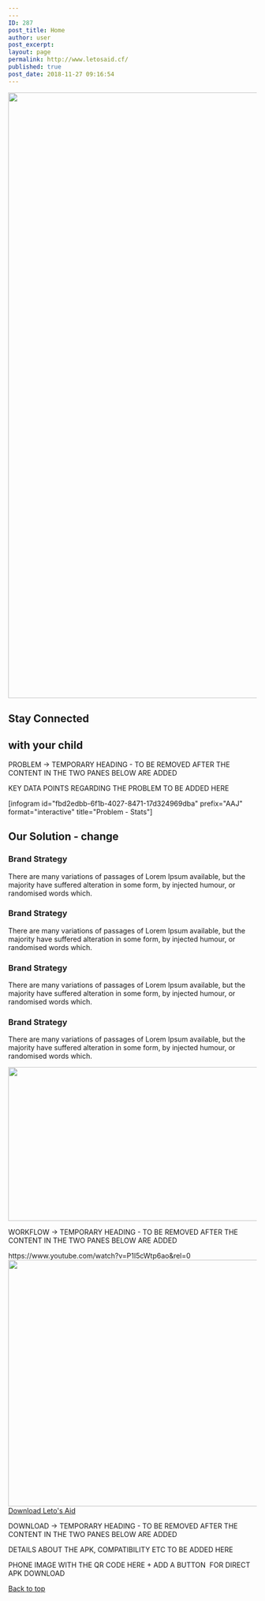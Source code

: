 ```yaml
---
---
ID: 287
post_title: Home
author: user
post_excerpt:
layout: page
permalink: http://www.letosaid.cf/
published: true
post_date: 2018-11-27 09:16:54
---
```

<img width="1529" height="1228" src="http://letosaid.cf/wp-content/uploads/2019/09/web-no-back.png" alt="" srcset="https://letosaid.cf/wp-content/uploads/2019/09/web-no-back.png 1529w, https://letosaid.cf/wp-content/uploads/2019/09/web-no-back-300x241.png 300w, https://letosaid.cf/wp-content/uploads/2019/09/web-no-back-768x617.png 768w, https://letosaid.cf/wp-content/uploads/2019/09/web-no-back-1024x822.png 1024w" sizes="(max-width: 1529px) 100vw, 1529px" />											
			<h2>Stay Connected</h2>		
			<h2>with your child </h2>		
		<p>PROBLEM -&gt; TEMPORARY HEADING - TO BE REMOVED AFTER THE CONTENT IN THE TWO PANES BELOW ARE ADDED</p><p>KEY DATA POINTS REGARDING THE PROBLEM TO BE ADDED HERE</p>[infogram id="fbd2edbb-6f1b-4027-8471-17d324969dba" prefix="AAJ" format="interactive" title="Problem - Stats"]		
			<h2>Our Solution - change</h2>		
				<h3>
					Brand Strategy
				</h3>
								<p>There are many variations of passages of Lorem Ipsum available, but the majority have suffered alteration in some form, by injected humour, or randomised words which.</p>
				<h3>
					Brand Strategy
				</h3>
								<p>There are many variations of passages of Lorem Ipsum available, but the majority have suffered alteration in some form, by injected humour, or randomised words which.</p>
				<h3>
					Brand Strategy
				</h3>
								<p>There are many variations of passages of Lorem Ipsum available, but the majority have suffered alteration in some form, by injected humour, or randomised words which.</p>
				<h3>
					Brand Strategy
				</h3>
								<p>There are many variations of passages of Lorem Ipsum available, but the majority have suffered alteration in some form, by injected humour, or randomised words which.</p>
										<img width="820" height="312" src="http://letosaid.cf/wp-content/uploads/2019/09/Untitled-design.png" alt="" srcset="https://letosaid.cf/wp-content/uploads/2019/09/Untitled-design.png 820w, https://letosaid.cf/wp-content/uploads/2019/09/Untitled-design-300x114.png 300w, https://letosaid.cf/wp-content/uploads/2019/09/Untitled-design-768x292.png 768w" sizes="(max-width: 820px) 100vw, 820px" />											
		<p>WORKFLOW -&gt; TEMPORARY HEADING - TO BE REMOVED AFTER THE CONTENT IN THE TWO PANES BELOW ARE ADDED</p>https://www.youtube.com/watch?v=P1I5cWtp6ao&#038;rel=0		
										<img width="820" height="500" src="http://letosaid.cf/wp-content/uploads/2019/09/Untitled-design-3.png" alt="" srcset="https://letosaid.cf/wp-content/uploads/2019/09/Untitled-design-3.png 820w, https://letosaid.cf/wp-content/uploads/2019/09/Untitled-design-3-300x183.png 300w, https://letosaid.cf/wp-content/uploads/2019/09/Untitled-design-3-768x468.png 768w" sizes="(max-width: 820px) 100vw, 820px" />											
			<a href="#" role="button">
						Download Leto's Aid 
					</a>
		<p>DOWNLOAD -&gt; TEMPORARY HEADING - TO BE REMOVED AFTER THE CONTENT IN THE TWO PANES BELOW ARE ADDED</p><p>DETAILS ABOUT THE APK, COMPATIBILITY ETC TO BE ADDED HERE</p><p>PHONE IMAGE WITH THE QR CODE HERE + ADD A BUTTON  FOR DIRECT APK DOWNLOAD</p>		
			<a href="#top" role="button">
						Back to top
					</a>